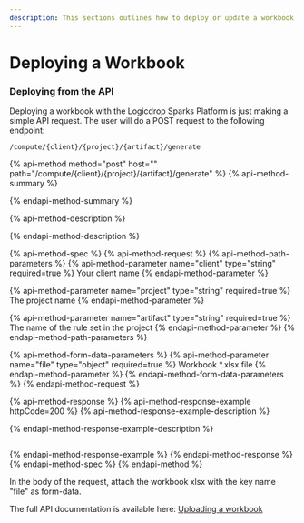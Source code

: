 ```yaml
---
description: This sections outlines how to deploy or update a workbook once created.
---
```


# Deploying a Workbook

### Deploying from the API

Deploying a workbook with the Logicdrop Sparks Platform is just making a simple API request. The user will do a POST request to the following endpoint:

```text
/compute/{client}/{project}/{artifact}/generate
```

{% api-method method="post" host="" path="/compute/{client}/{project}/{artifact}/generate" %}
{% api-method-summary %}

{% endapi-method-summary %}

{% api-method-description %}

{% endapi-method-description %}

{% api-method-spec %}
{% api-method-request %}
{% api-method-path-parameters %}
{% api-method-parameter name="client" type="string" required=true %}
Your client name
{% endapi-method-parameter %}

{% api-method-parameter name="project" type="string" required=true %}
The project name
{% endapi-method-parameter %}

{% api-method-parameter name="artifact" type="string" required=true %}
The name of the rule set in the project
{% endapi-method-parameter %}
{% endapi-method-path-parameters %}

{% api-method-form-data-parameters %}
{% api-method-parameter name="file" type="object" required=true %}
Workbook \*.xlsx file
{% endapi-method-parameter %}
{% endapi-method-form-data-parameters %}
{% endapi-method-request %}

{% api-method-response %}
{% api-method-response-example httpCode=200 %}
{% api-method-response-example-description %}

{% endapi-method-response-example-description %}

```

```
{% endapi-method-response-example %}
{% endapi-method-response %}
{% endapi-method-spec %}
{% endapi-method %}

In the body of the request, attach the workbook xlsx with the key name "file" as form-data.

The full API documentation is available here: [Uploading a workbook](https://docs.logicdrop.io/#operation/uploadWorkbook)

